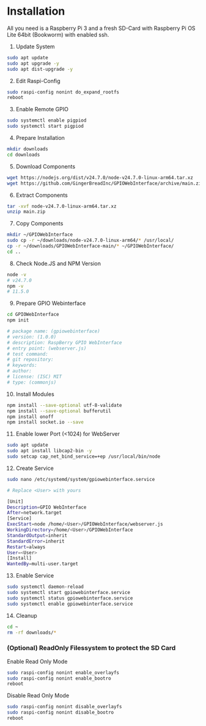 # Installation
All you need is a Raspberry Pi 3 and a fresh SD-Card with Raspberry Pi OS Lite 64bit (Bookworm) with enabled ssh.

1. Update System
```bash
sudo apt update
sudo apt upgrade -y
sudo apt dist-upgrade -y
```
2. Edit Raspi-Config
```bash
sudo raspi-config nonint do_expand_rootfs
reboot
```
3. Enable Remote GPIO
```bash
sudo systemctl enable pigpiod
sudo systemctl start pigpiod
```
4. Prepare Installation
```bash
mkdir downloads
cd downloads
```
5. Download Components
```bash
wget https://nodejs.org/dist/v24.7.0/node-v24.7.0-linux-arm64.tar.xz
wget https://github.com/GingerBreadInc/GPIOWebInterface/archive/main.zip
```
6. Extract Components
```bash
tar -xvf node-v24.7.0-linux-arm64.tar.xz
unzip main.zip
```
7. Copy Components
```bash
mkdir ~/GPIOWebInterface
sudo cp -r ~/downloads/node-v24.7.0-linux-arm64/* /usr/local/
cp -r ~/downloads/GPIOWebInterface-main/* ~/GPIOWebInterface/
cd ..
```
8. Check Node.JS and NPM Version
```bash
node -v
# v24.7.0
npm -v
# 11.5.0
```
9. Prepare GPIO Webinterface
```bash
cd GPIOWebInterface
npm init

# package name: (gpiowebinterface)
# version: (1.0.0)
# description: RaspBerry GPIO WebInterface
# entry point: (webserver.js)
# test command:
# git repository:
# keywords:
# author:
# license: (ISC) MIT
# type: (commonjs)
```
10. Install Modules
```bash
npm install --save-optional utf-8-validate
npm install --save-optional bufferutil
npm install onoff
npm install socket.io --save
```
11. Enable lower Port (<1024) for WebServer
```bash
sudo apt update
sudo apt install libcap2-bin -y
sudo setcap cap_net_bind_service=+ep /usr/local/bin/node
```
12. Create Service
```bash
sudo nano /etc/systemd/system/gpiowebinterface.service

# Replace <User> with yours

[Unit]
Description=GPIO WebInterface
After=network.target
[Service]
ExecStart=node /home/<User>/GPIOWebInterface/webserver.js
WorkingDirectory=/home/<User>/GPIOWebInterface
StandardOutput=inherit
StandardError=inherit
Restart=always
User=<User>
[Install]
WantedBy=multi-user.target
```
13. Enable Service
```bash
sudo systemctl daemon-reload
sudo systemctl start gpiowebinterface.service
sudo systemctl status gpiowebinterface.service
sudo systemctl enable gpiowebinterface.service
```
14. Cleanup
```bash
cd ~
rm -rf downloads/*
```
### (Optional) ReadOnly Filessystem to protect the SD Card
Enable Read Only Mode
```bash
sudo raspi-config nonint enable_overlayfs
sudo raspi-config nonint enable_bootro
reboot
```
Disable Read Only Mode
```bash
sudo raspi-config nonint disable_overlayfs
sudo raspi-config nonint disable_bootro
reboot
```
